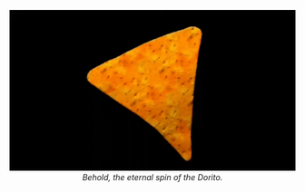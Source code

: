 <p align="center">
  <img src="https://raw.githubusercontent.com/Rias69420/iamthecloud/main/spinning%20dorito.gif" alt="Spinning Dorito">
  <br>
  <em>Behold, the eternal spin of the Dorito.</em>
</p>
